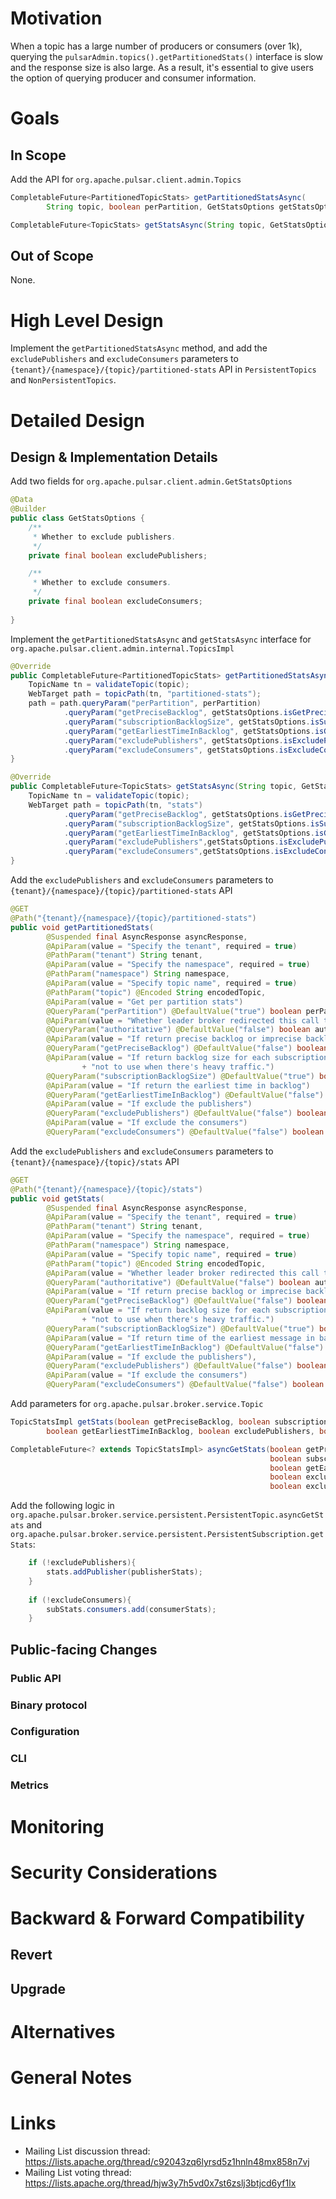 
# Motivation

When a topic has a large number of producers or consumers (over 1k), querying the `pulsarAdmin.topics().getPartitionedStats()` interface is slow and the response size is also large.
As a result, it's essential to give users the option of querying producer and consumer information.



# Goals

## In Scope

Add the API for `org.apache.pulsar.client.admin.Topics`
```java
CompletableFuture<PartitionedTopicStats> getPartitionedStatsAsync(
        String topic, boolean perPartition, GetStatsOptions getStatsOptions);

CompletableFuture<TopicStats> getStatsAsync(String topic, GetStatsOptions getStatsOptions);
```



## Out of Scope

None.


# High Level Design

Implement the `getPartitionedStatsAsync` method, and add the `excludePublishers` and `excludeConsumers` parameters to `{tenant}/{namespace}/{topic}/partitioned-stats` API in `PersistentTopics` and `NonPersistentTopics`.

# Detailed Design

## Design & Implementation Details


Add two fields for `org.apache.pulsar.client.admin.GetStatsOptions`
```java
@Data
@Builder
public class GetStatsOptions {
    /**
     * Whether to exclude publishers.
     */
    private final boolean excludePublishers;

    /**
     * Whether to exclude consumers.
     */
    private final boolean excludeConsumers;
    
}
```

Implement the `getPartitionedStatsAsync` and `getStatsAsync` interface for `org.apache.pulsar.client.admin.internal.TopicsImpl`
```java
@Override
public CompletableFuture<PartitionedTopicStats> getPartitionedStatsAsync(String topic, boolean perPartition, GetStatsOptions getStatsOptions){
    TopicName tn = validateTopic(topic);
    WebTarget path = topicPath(tn, "partitioned-stats");
    path = path.queryParam("perPartition", perPartition)
            .queryParam("getPreciseBacklog", getStatsOptions.isGetPreciseBacklog())
            .queryParam("subscriptionBacklogSize", getStatsOptions.isSubscriptionBacklogSize())
            .queryParam("getEarliestTimeInBacklog", getStatsOptions.isGetEarliestTimeInBacklog());
            .queryParam("excludePublishers", getStatsOptions.isExcludePublishers())
            .queryParam("excludeConsumers", getStatsOptions.isExcludeConsumers());
}

@Override
public CompletableFuture<TopicStats> getStatsAsync(String topic, GetStatsOptions getStatsOptions){
    TopicName tn = validateTopic(topic);
    WebTarget path = topicPath(tn, "stats")
            .queryParam("getPreciseBacklog", getStatsOptions.isGetPreciseBacklog())
            .queryParam("subscriptionBacklogSize", getStatsOptions.isSubscriptionBacklogSize())
            .queryParam("getEarliestTimeInBacklog", getStatsOptions.isGetEarliestTimeInBacklog());
            .queryParam("excludePublishers",getStatsOptions.isExcludePublishers())
            .queryParam("excludeConsumers",getStatsOptions.isExcludeConsumers());
}        
```

Add the `excludePublishers` and `excludeConsumers` parameters to `{tenant}/{namespace}/{topic}/partitioned-stats` API
```java
@GET
@Path("{tenant}/{namespace}/{topic}/partitioned-stats")
public void getPartitionedStats(
        @Suspended final AsyncResponse asyncResponse,
        @ApiParam(value = "Specify the tenant", required = true)
        @PathParam("tenant") String tenant,
        @ApiParam(value = "Specify the namespace", required = true)
        @PathParam("namespace") String namespace,
        @ApiParam(value = "Specify topic name", required = true)
        @PathParam("topic") @Encoded String encodedTopic,
        @ApiParam(value = "Get per partition stats")
        @QueryParam("perPartition") @DefaultValue("true") boolean perPartition,
        @ApiParam(value = "Whether leader broker redirected this call to this broker. For internal use.")
        @QueryParam("authoritative") @DefaultValue("false") boolean authoritative,
        @ApiParam(value = "If return precise backlog or imprecise backlog")
        @QueryParam("getPreciseBacklog") @DefaultValue("false") boolean getPreciseBacklog,
        @ApiParam(value = "If return backlog size for each subscription, require locking on ledger so be careful "
                + "not to use when there's heavy traffic.")
        @QueryParam("subscriptionBacklogSize") @DefaultValue("true") boolean subscriptionBacklogSize,
        @ApiParam(value = "If return the earliest time in backlog")
        @QueryParam("getEarliestTimeInBacklog") @DefaultValue("false") boolean getEarliestTimeInBacklog,
        @ApiParam(value = "If exclude the publishers")
        @QueryParam("excludePublishers") @DefaultValue("false") boolean excludePublishers,
        @ApiParam(value = "If exclude the consumers")
        @QueryParam("excludeConsumers") @DefaultValue("false") boolean excludeConsumers)

```

Add the `excludePublishers` and `excludeConsumers` parameters to `{tenant}/{namespace}/{topic}/stats` API
```java
@GET
@Path("{tenant}/{namespace}/{topic}/stats")
public void getStats(
        @Suspended final AsyncResponse asyncResponse,
        @ApiParam(value = "Specify the tenant", required = true)
        @PathParam("tenant") String tenant,
        @ApiParam(value = "Specify the namespace", required = true)
        @PathParam("namespace") String namespace,
        @ApiParam(value = "Specify topic name", required = true)
        @PathParam("topic") @Encoded String encodedTopic,
        @ApiParam(value = "Whether leader broker redirected this call to this broker. For internal use.")
        @QueryParam("authoritative") @DefaultValue("false") boolean authoritative,
        @ApiParam(value = "If return precise backlog or imprecise backlog")
        @QueryParam("getPreciseBacklog") @DefaultValue("false") boolean getPreciseBacklog,
        @ApiParam(value = "If return backlog size for each subscription, require locking on ledger so be careful "
                + "not to use when there's heavy traffic.")
        @QueryParam("subscriptionBacklogSize") @DefaultValue("true") boolean subscriptionBacklogSize,
        @ApiParam(value = "If return time of the earliest message in backlog")
        @QueryParam("getEarliestTimeInBacklog") @DefaultValue("false") boolean getEarliestTimeInBacklog,
        @ApiParam(value = "If exclude the publishers"),
        @QueryParam("excludePublishers") @DefaultValue("false") boolean excludePublishers,
        @ApiParam(value = "If exclude the consumers")
        @QueryParam("excludeConsumers") @DefaultValue("false") boolean excludeConsumers)
```


Add parameters for `org.apache.pulsar.broker.service.Topic`
```java
TopicStatsImpl getStats(boolean getPreciseBacklog, boolean subscriptionBacklogSize,
        boolean getEarliestTimeInBacklog, boolean excludePublishers, boolean excludeConsumers);

CompletableFuture<? extends TopicStatsImpl> asyncGetStats(boolean getPreciseBacklog,
                                                          boolean subscriptionBacklogSize,
                                                          boolean getEarliestTimeInBacklog,
                                                          boolean excludePublishers,
                                                          boolean excludeConsumers);
```

Add the following logic in `org.apache.pulsar.broker.service.persistent.PersistentTopic.asyncGetStats` and `org.apache.pulsar.broker.service.persistent.PersistentSubscription.getStats`:

```java
    if (!excludePublishers){
        stats.addPublisher(publisherStats);
    }
    
    if (!excludeConsumers){
        subStats.consumers.add(consumerStats);
    }
```

## Public-facing Changes


### Public API

### Binary protocol

### Configuration

### CLI

### Metrics



# Monitoring



# Security Considerations


# Backward & Forward Compatibility

## Revert


## Upgrade

# Alternatives

# General Notes

# Links

<!--
Updated afterwards
-->
* Mailing List discussion thread: https://lists.apache.org/thread/c92043zq6lyrsd5z1hnln48mx858n7vj
* Mailing List voting thread: https://lists.apache.org/thread/hjw3y7h5vd0x7st6zslj3btjcd6yf1lx

